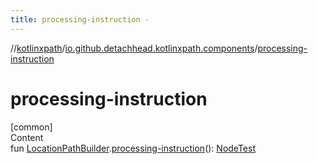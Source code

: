 ```yaml
---
title: processing-instruction -
---
```

//[kotlinxpath](../index.md)/[io.github.detachhead.kotlinxpath.components](index.md)/[processing-instruction](processing-instruction.md)



# processing-instruction  
[common]  
Content  
fun [LocationPathBuilder](-location-path-builder/index.md).[processing-instruction](processing-instruction.md)(): [NodeTest](-node-test/index.md)  



